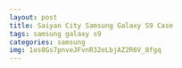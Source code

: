 ```yaml
---
layout: post
title: Saiyan City Samsung Galaxy S9 Case
tags: samsung galaxy s9
categories: samsung
img: 1os0Gs7pnveJFvnR32eLbjAZ2R6V_8fgq
---
```

